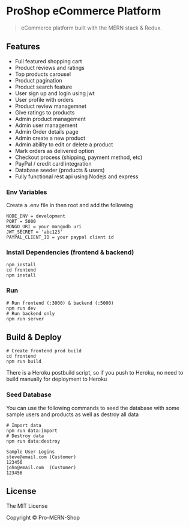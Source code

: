 # ProShop eCommerce Platform

> eCommerce platform built with the MERN stack & Redux.

## Features

- Full featured shopping cart
- Product reviews and ratings
- Top products carousel
- Product pagination
- Product search feature
- User sign up and login using jwt
- User profile with orders
- Product review managemnet
- Give ratings to products
- Admin product management
- Admin user management
- Admin Order details page
- Admin create a new product
- Admin ability to edit or delete a product
- Mark orders as delivered option
- Checkout process (shipping, payment method, etc)
- PayPal / credit card integration
- Database seeder (products & users)
- Fully functional rest api using Nodejs and express

### Env Variables

Create a .env file in then root and add the following

```
NODE_ENV = development
PORT = 5000
MONGO_URI = your mongodb uri
JWT_SECRET = 'abc123'
PAYPAL_CLIENT_ID = your paypal client id
```

### Install Dependencies (frontend & backend)

```
npm install
cd frontend
npm install
```

### Run

```
# Run frontend (:3000) & backend (:5000)
npm run dev
# Run backend only
npm run server
```

## Build & Deploy

```
# Create frontend prod build
cd frontend
npm run build
```

There is a Heroku postbuild script, so if you push to Heroku, no need to build manually for deployment to Heroku

### Seed Database

You can use the following commands to seed the database with some sample users and products as well as destroy all data

```
# Import data
npm run data:import
# Destroy data
npm run data:destroy
```

```
Sample User Logins
steve@email.com (Customer)
123456
john@email.com  (Customer)
123456
```

## License

The MIT License

Copyright © Pro-MERN-Shop
